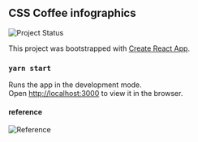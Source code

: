 ## CSS Coffee infographics

![Project Status]('project-status.png')

This project was bootstrapped with [Create React App](https://github.com/facebook/create-react-app).

### `yarn start`

Runs the app in the development mode.<br />
Open [http://localhost:3000](http://localhost:3000) to view it in the browser.

#### reference
![Reference](https://www.agferrari.com/wp-content/uploads/2018/02/Coffee-Types-e1550372348187.jpg)